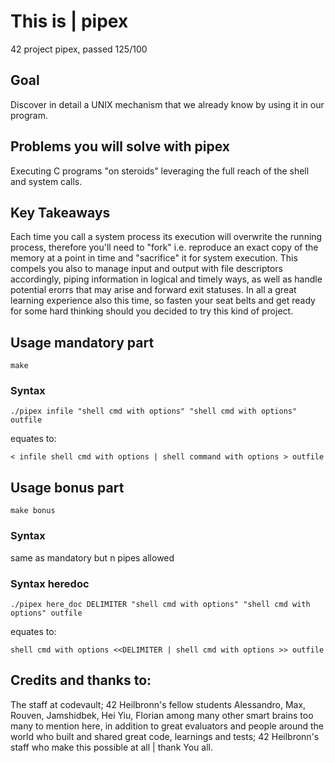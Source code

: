 # This is | pipex
42 project pipex, passed 125/100

## Goal
Discover in detail a UNIX mechanism that we already know by using it in our program.

## Problems you will solve with pipex
Executing C programs "on steroids" leveraging the full reach of the shell and system calls.

## Key Takeaways
Each time you call a system process its execution will overwrite the running process, therefore you'll need to "fork"
i.e. reproduce an exact copy of the memory at a point in time and "sacrifice" it for system execution.
This compels you also to manage input and output with file descriptors accordingly, piping information in logical and timely ways, as well as handle potential erorrs that may arise and forward exit statuses.
In all a great learning experience also this time, so fasten your seat belts and get ready for some hard thinking should you decided to try this kind of project.

## Usage mandatory part

`make`

### Syntax

`./pipex infile "shell cmd with options" "shell cmd with options" outfile`

equates to:

`< infile shell cmd with options | shell command with options > outfile`

## Usage bonus part

`make bonus`

### Syntax
same as mandatory but n pipes allowed

### Syntax heredoc

`./pipex here_doc DELIMITER "shell cmd with options" "shell cmd with options" outfile`

equates to:

`shell cmd with options <<DELIMITER | shell cmd with options >> outfile`

## Credits and thanks to:
The staff at codevault; 42 Heilbronn's fellow students Alessandro, Max, Rouven, Jamshidbek, Hei Yiu, Florian among many other smart brains too many to mention here, in addition to great evaluators and people around the world who built and shared great code, learnings and tests; 42 Heilbronn's staff who make this possible at all | thank You all.

